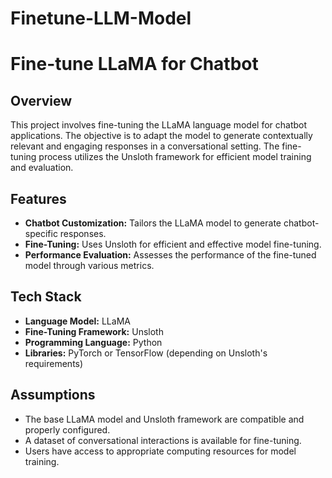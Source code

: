 # Finetune-LLM-Model

# Fine-tune LLaMA for Chatbot

## Overview
This project involves fine-tuning the LLaMA language model for chatbot applications. The objective is to adapt the model to generate contextually relevant and engaging responses in a conversational setting. The fine-tuning process utilizes the Unsloth framework for efficient model training and evaluation.

## Features
- **Chatbot Customization:** Tailors the LLaMA model to generate chatbot-specific responses.
- **Fine-Tuning:** Uses Unsloth for efficient and effective model fine-tuning.
- **Performance Evaluation:** Assesses the performance of the fine-tuned model through various metrics.

## Tech Stack
- **Language Model:** LLaMA
- **Fine-Tuning Framework:** Unsloth
- **Programming Language:** Python
- **Libraries:** PyTorch or TensorFlow (depending on Unsloth's requirements)

## Assumptions
- The base LLaMA model and Unsloth framework are compatible and properly configured.
- A dataset of conversational interactions is available for fine-tuning.
- Users have access to appropriate computing resources for model training.
